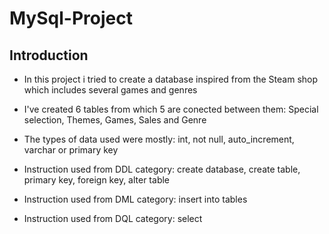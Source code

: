 # MySql-Project

## **Introduction**

- In this project i tried to create a database inspired from the Steam shop which includes several games and genres

- I've created 6 tables from which 5 are conected between them: Special selection, Themes, Games, Sales and Genre

- The types of data used were mostly: int, not null, auto_increment, varchar or primary key

- Instruction used from DDL category: create database, create table, primary key, foreign key, alter table

- Instruction used from DML category: insert into tables

- Instruction used from DQL category: select 
